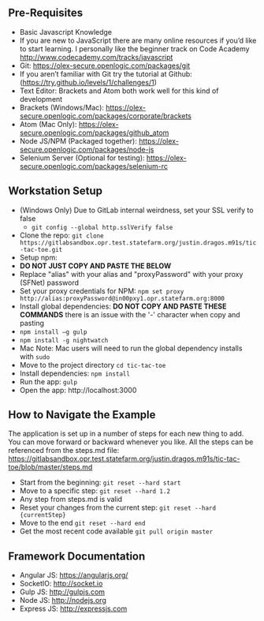 ## Pre-Requisites

* Basic Javascript Knowledge
 * If you are new to JavaScript there are many online resources if you’d like to start learning. I personally like the beginner track on Code Academy http://www.codecademy.com/tracks/javascript
* Git: https://olex-secure.openlogic.com/packages/git
 * If you aren’t familiar with Git try the tutorial at Github: (https://try.github.io/levels/1/challenges/1)
* Text Editor: Brackets and Atom both work well for this kind of development
 * Brackets (Windows/Mac): https://olex-secure.openlogic.com/packages/corporate/brackets
 * Atom (Mac Only): https://olex-secure.openlogic.com/packages/github_atom
* Node JS/NPM (Packaged together): https://olex-secure.openlogic.com/packages/node-js
* Selenium Server (Optional for testing): https://olex-secure.openlogic.com/packages/selenium-rc

## Workstation Setup

* (Windows Only) Due to GitLab internal weirdness, set your SSL verify to false
  * ```git config --global http.sslVerify false```
* Clone the repo: ```git clone https://gitlabsandbox.opr.test.statefarm.org/justin.dragos.m91s/tic-tac-toe.git```
* Setup npm:
 * __DO NOT JUST COPY AND PASTE THE BELOW__
 * Replace "alias" with your alias and "proxyPassword" with your proxy (SFNet) password
 * Set your proxy credentials for NPM: ```npm set proxy http://alias:proxyPassword@in00pxy1.opr.statefarm.org:8000```
* Install global dependencies: __DO NOT COPY AND PASTE THESE COMMANDS__ there is an issue with the '-' character when copy and pasting
 * ```npm install –g gulp```
 * ```npm install -g nightwatch```
 * Mac Note: Mac users will need to run the global dependency installs with `sudo`
* Move to the project directory ```cd tic-tac-toe```
* Install dependencies: ```npm install```
* Run the app: ```gulp```
* Open the app: http://localhost:3000

## How to Navigate the Example

The application is set up in a number of steps for each new thing to add. You can move forward or backward whenever you like. All the steps can be referenced from the steps.md file: https://gitlabsandbox.opr.test.statefarm.org/justin.dragos.m91s/tic-tac-toe/blob/master/steps.md

* Start from the beginning: ```git reset --hard start```
* Move to a specific step: ```git reset --hard 1.2```
 * Any step from steps.md is valid
* Reset your changes from the current step: ```git reset --hard {currentStep}```
* Move to the end ```git reset --hard end```
* Get the most recent code available ```git pull origin master```

## Framework Documentation

* Angular JS: https://angularjs.org/
* SocketIO: http://socket.io
* Gulp JS: http://gulpjs.com
* Node JS: http://nodejs.org
* Express JS: http://expressjs.com
